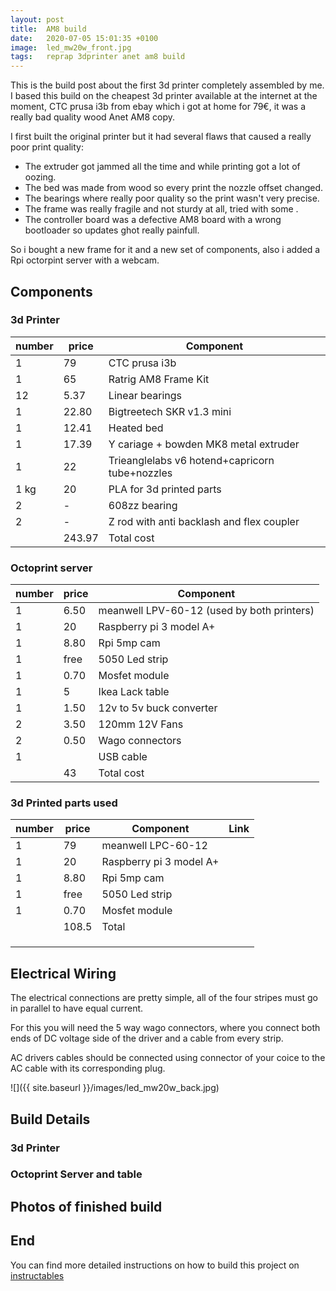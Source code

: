 ```yaml
---
layout: post
title:  AM8 build
date:   2020-07-05 15:01:35 +0100
image:  led_mw20w_front.jpg
tags:   reprap 3dprinter anet am8 build
---
```

This is the build post about the first 3d printer completely assembled by me. I based this build on the cheapest 3d printer available at the internet at the moment, CTC prusa i3b from ebay which i got at home for 79€, it was a really bad quality wood Anet AM8 copy.

I first built the original printer but it had several flaws that caused a really poor print quality:

- The extruder got jammed all the time and while printing got a lot of oozing.
- The bed was made from wood so every print the nozzle offset changed.
- The bearings where really poor quality so the print wasn't very precise.
- The frame was really fragile and not sturdy at all, tried with some .
- The controller board was a defective AM8 board with a wrong bootloader so updates ghot really painfull.

So i bought a new frame for it and a new set of components, also i added a Rpi octorpint server with a webcam.

## Components

### 3d Printer

| number | price  | Component                                      |
| ------ | ------ | ---------------------------------------------- |
| 1      | 79     | CTC prusa i3b                                  |
| 1      | 65     | Ratrig AM8 Frame Kit                           |
| 12     | 5.37   | Linear bearings                                |
| 1      | 22.80  | Bigtreetech SKR v1.3 mini                      |
| 1      | 12.41  | Heated bed                                     |
| 1      | 17.39  | Y cariage + bowden MK8 metal extruder          |
| 1      | 22     | Trieanglelabs v6 hotend+capricorn tube+nozzles |
| 1 kg   | 20     | PLA for 3d printed parts                       |
| 2      | -      | 608zz bearing                                  |
| 2      | -      | Z rod with anti backlash and flex coupler      |
|        | 243.97 | Total cost                                     |

### Octoprint server

| number | price | Component                                  |
| ------ | ----- | ------------------------------------------ |
| 1      | 6.50  | meanwell LPV-60-12 (used by both printers) |
| 1      | 20    | Raspberry pi 3 model A+                    |
| 1      | 8.80  | Rpi 5mp cam                                |
| 1      | free  | 5050 Led strip                             |
| 1      | 0.70  | Mosfet module                              |
| 1      | 5     | Ikea Lack table                            |
| 1      | 1.50  | 12v to 5v buck converter                   |
| 2      | 3.50  | 120mm 12V Fans                             |
| 2      | 0.50  | Wago connectors                            |
| 1      |       | USB cable                                  |
|        | 43    | Total cost                                 |

### 3d Printed parts used

| number | price | Component               | Link |
| ------ | ----- | ----------------------- | ---- |
| 1      | 79    | meanwell LPC-60-12      |      |
| 1      | 20    | Raspberry pi 3 model A+ |      |
| 1      | 8.80  | Rpi 5mp cam             |      |
| 1      | free  | 5050 Led strip          |      |
| 1      | 0.70  | Mosfet module           |      |
|        | 108.5 | Total                   |      |
|        |       |                         |      |
|        |       |                         |      |
|        |       |                         |      |

## Electrical Wiring

The electrical connections are pretty simple, all of the four stripes must go in parallel to have equal current.

For this you will need the 5 way wago connectors, where you connect both ends of DC voltage side of the driver and a cable from every strip.

AC drivers cables should be connected using connector of your coice to the AC cable with its corresponding plug.

![]({{ site.baseurl }}/images/led_mw20w_back.jpg)

## Build Details

### 3d Printer

### Octoprint Server and table

## Photos of finished build

## End 

You can find more detailed instructions on how to build this project on [instructables][instructables-link]

[instructables-link]: https://www.instructables.com/id/30-3D-Printed-Efficient-Led-Grow-Light/